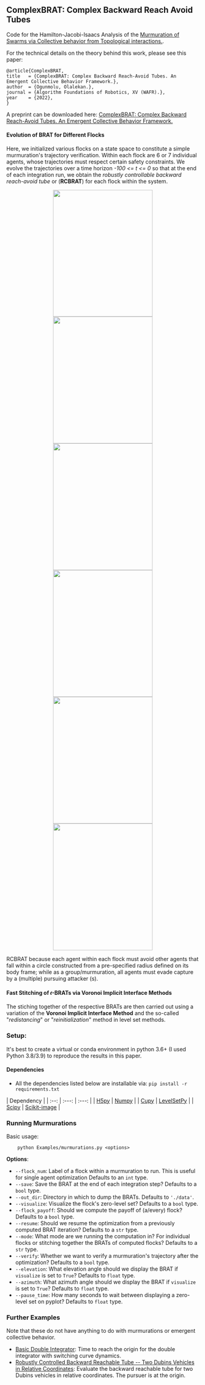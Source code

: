 ## ComplexBRAT: Complex Backward Reach Avoid Tubes

 Code for the Hamilton-Jacobi-Isaacs Analysis of the [Murmuration of Swarms via Collective behavior from Topological interactions.](Examples/murmurations.py).

For the technical details on the theory behind this work, please see this paper: 

```
@article{ComplexBRAT,
title   = {ComplexBRAT: Complex Backward Reach-Avoid Tubes. An Emergent Collective Behavior Framework.},
author  = {Ogunmolu, Olalekan.},
journal = {Algorithm Foundations of Robotics, XV (WAFR).},
year    = {2022},
}
```

A preprint can be downloaded here: [ComplexBRAT: Complex Backward Reach-Avoid Tubes. An Emergent Collective Behavior Framework.](https://scriptedonachip.com/Papers/Downloads/LBRAT.pdf)

#### Evolution of BRAT for Different Flocks

Here, we initialized various flocks on a state space to constitute a simple murmuration's trajectory verification. Within each flock are 
6 or 7 individual agents, whose trajectories must respect certain safety constraints.  We evolve the trajectories over a time horizon _-100 <= t <= 0_ so that at the end of each integration run, we obtain the _robustly controllable backward reach-avoid tube_ or (**RCBRAT**) for each flock within the system.

<div align="center">
<img src="BRATVisualization/flock_01.gif" height="330px" width="260px"/>
<img src="BRATVisualization/flock_02.gif" height="330px" width="260px"/>
<img src="BRATVisualization/flock_03.gif" height="330px" width="260px"/>
</div>


<div align="center">
    <img src="BRATVisualization/flock_04.gif" height="330px" width="260px"/>
    <img src="BRATVisualization/flock_05.gif" height="330px" width="260px"/>
    <img src="BRATVisualization/flock_06.gif" height="330px" width="260px"/>
</div>

RCBRAT because each agent within each flock must avoid other agents that fall within a circle constructed from a pre-specified radius defined on its body frame; while as a group/murmuration, all agents must evade capture by a (multiple) pursuing attacker (s).

#### Fast Stitching of 𝜖-BRATs via Voronoi Implicit Interface Methods

The stiching together of the respective BRATs are then carried out using a variation of the **Voronoi Implicit Interface Method** and the so-called "_redistancing_" or "_reinitialization_" method in level set methods.

### Setup:

It's best to create a virtual or conda environment in python 3.6+ (I used Python 3.8/3.9) to reproduce the results in this paper.

#### **Dependencies** 

+ All the dependencies listed below are installable via: `pip install -r requirements.txt`

| Dependency      | 
| :--:     | :---:               | :---:               | 
| [H5py](https://www.h5py.org/) | [Numpy](https://numpy.org/)     | 
| [Cupy](https://cupy.dev/) | [LevelSetPy](https://github.com/robotsorcerer/LevelSetPy)   | 
| [Scipy](https://scipy.org/) | [Scikit-image](https://scikit-image.org/)     | 

### Running Murmurations

Basic usage:

```
    python Examples/murmurations.py <options>
```

**Options**:
* `--flock_num`: Label of a flock within a murmuration to run. This is useful for single agent optimization Defaults to an `int` type.
* `--save`: Save the BRAT at the end of each integration step? Defaults to a `bool` type.
* `--out_dir`: Directory in which to dump the BRATs. Defaults to `'./data'`.
* `--visualize`: Visualize the flock's zero-level set? Defaults to a `bool` type.
* `--flock_payoff`: Should we compute the payoff of (a/every) flock? Defaults to a `bool` type.
* `--resume`: Should we resume the optimization from a previously computed BRAT iteration? Defaults to a `str` type.
* `--mode`: What mode are we running the computation in? For individual flocks or stitching together the BRATs of computed flocks? Defaults to a `str` type.
* `--verify`: Whether we want to verify a murmuration's trajectory after the optimization? Defaults to a `bool` type.
* `--elevation`: What elevation angle should we display the BRAT if `visualize` is set to `True`? Defaults to `float` type.
* `--azimuth`: What azimuth angle should we display the BRAT if `visualize` is set to `True`? Defaults to `float` type.
* `--pause_time`: How many seconds to wait between displaying a zero-level set on pyplot? Defaults to `float` type.


### Further Examples 

Note that these do not have anything to do with murmurations or emergent collective behavior.

+ [Basic Double Integrator](Examples/dint_basic.py): Time to reach the origin for the double integrator with switching curve dynamics.
+ [Robustly Controlled Backward Reachable Tube -- Two Dubins Vehicles in Relative Coordinates](Examples/dubins_rel.py): Evaluate the backward reachable tube for two Dubins vehicles in relative coordinates. The pursuer is at the origin.